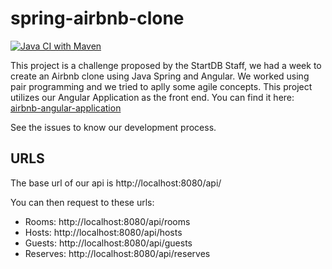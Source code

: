 # spring-airbnb-clone

[![Java CI with Maven](https://github.com/gabriel-lima-b/spring-airbnb-clone/actions/workflows/maven.yml/badge.svg)](https://github.com/gabriel-lima-b/spring-airbnb-clone/actions/workflows/maven.yml)

This project is a challenge proposed by the StartDB Staff, we had a week to create an Airbnb clone using Java Spring and Angular. We worked using pair programming and we tried to aplly some agile concepts. This project utilizes our Angular Application as the front end. You can find it here: [airbnb-angular-application](https://github.com/felipebonadio/angular-airbnb-clone)

See the issues to know our development process.

## URLS
The base url of our api is http://localhost:8080/api/

You can then request to these urls:

- Rooms: http://localhost:8080/api/rooms
- Hosts: http://localhost:8080/api/hosts
- Guests: http://localhost:8080/api/guests
- Reserves: http://localhost:8080/api/reserves
